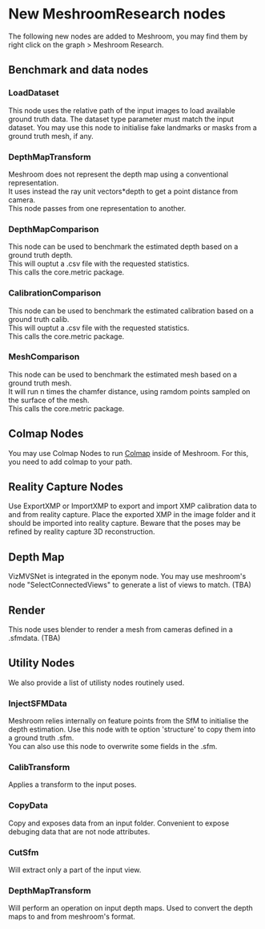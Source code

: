 
# New MeshroomResearch nodes

The following new nodes are added to Meshroom, you may find them by right click on the graph > Meshroom Research.

## Benchmark and data nodes

### LoadDataset
This node uses the relative path of the input images to load available ground truth data.
The dataset type parameter must match the input dataset.
You may use this node to initialise fake landmarks or masks from a ground truth mesh, if any.

### DepthMapTransform
Meshroom does not represent the depth map using a conventional representation.\
It uses instead the ray unit vectors*depth to get a point distance from camera.\
This node passes from one representation to another.

### DepthMapComparison
This node can be used to benchmark the estimated depth based on a ground truth depth.\
This will ouptut a .csv file with the requested statistics.\
This calls the core.metric package.

### CalibrationComparison
This node can be used to benchmark the estimated calibration based on a ground truth calib.\
This will ouptut a .csv file with the requested statistics.\
This calls the core.metric package.

### MeshComparison
This node can be used to benchmark the estimated mesh based on a ground truth mesh.\
It will run n times the chamfer distance, using ramdom points sampled on the surface of the mesh.\
This calls the core.metric package.

## Colmap Nodes

You may use Colmap Nodes to run [Colmap](https://github.com/colmap/colmap) inside of Meshroom.
For this, you need to add colmap to your path.

## Reality Capture Nodes

Use ExportXMP or ImportXMP to export and import XMP calibration data to and from reality capture.
Place the exported XMP in the image folder and it should be imported into reality capture.
Beware that the poses may be refined by reality capture 3D reconstruction.

## Depth Map
VizMVSNet  is integrated in the eponym node. You may use meshroom's node "SelectConnectedViews" to generate a list of views to match.
(TBA)

## Render
This node uses blender to render a mesh from cameras defined in a .sfmdata.
(TBA)

## Utility Nodes

We also provide a list of utilisty nodes routinely used.

### InjectSFMData
Meshroom relies internally on feature points from the SfM to initialise the depth estimation. Use this node with te option 'structure' to copy them into a ground truth .sfm.\
You can also use this node to overwrite some fields in the .sfm.

### CalibTransform 
Applies a transform to the input poses.


### CopyData 
Copy and exposes data from an input folder. Convenient to expose debuging data that are not node attributes.

### CutSfm 
Will extract only a part of the input view.

### DepthMapTransform
Will perform an operation on input depth maps. Used to convert the depth maps to and from meshroom's format.


